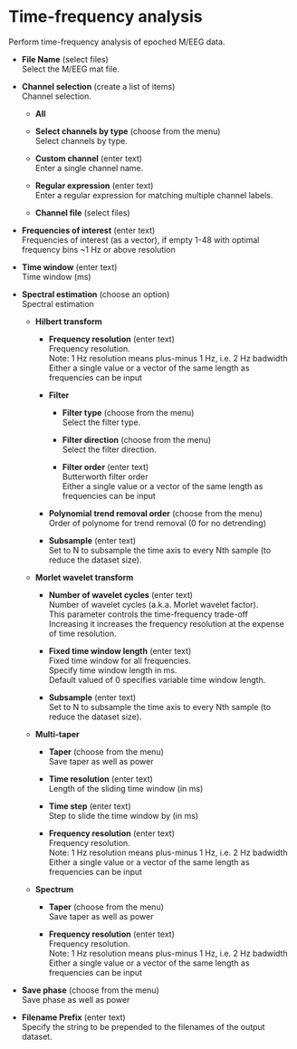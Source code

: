 # Time-frequency analysis  
Perform time-frequency analysis of epoched M/EEG data.   

* **File Name** (select files)  
Select the M/EEG mat file.   

* **Channel selection** (create a list of items)  
Channel selection.   

    * **All**   


    * **Select channels by type** (choose from the menu)  
    Select channels by type.   

    * **Custom channel** (enter text)  
    Enter a single channel name.   

    * **Regular expression** (enter text)  
    Enter a regular expression for matching multiple channel labels.   

    * **Channel file** (select files)  


* **Frequencies of interest** (enter text)  
Frequencies of interest (as a vector), if empty 1-48 with optimal frequency bins ~1 Hz or above resolution   

* **Time window** (enter text)  
Time window (ms)   

* **Spectral estimation** (choose an option)  
Spectral estimation   

    * **Hilbert transform**   


        * **Frequency resolution** (enter text)  
        Frequency resolution.   
        Note: 1 Hz resolution means plus-minus 1 Hz, i.e. 2 Hz badwidth   
        Either a single value or a vector of the same length as frequencies can be input   

        * **Filter**   


            * **Filter type** (choose from the menu)  
            Select the filter type.   

            * **Filter direction** (choose from the menu)  
            Select the filter direction.   

            * **Filter order** (enter text)  
            Butterworth filter order   
            Either a single value or a vector of the same length as frequencies can be input   

        * **Polynomial trend removal order** (choose from the menu)  
        Order of polynome for trend removal (0 for no detrending)   

        * **Subsample** (enter text)  
        Set to N to subsample the time axis to every Nth sample (to reduce the dataset size).   

    * **Morlet wavelet transform**   


        * **Number of wavelet cycles** (enter text)  
        Number of wavelet cycles (a.k.a. Morlet wavelet factor).   
        This parameter controls the time-frequency trade-off   
        Increasing it increases the frequency resolution at the expense of time resolution.   

        * **Fixed time window length** (enter text)  
        Fixed time window for all frequencies.   
        Specify time window length in ms.   
        Default valued of 0 specifies variable time window length.   

        * **Subsample** (enter text)  
        Set to N to subsample the time axis to every Nth sample (to reduce the dataset size).   

    * **Multi-taper**   


        * **Taper** (choose from the menu)  
        Save taper as well as power   

        * **Time resolution** (enter text)  
        Length of the sliding time window (in ms)   

        * **Time step** (enter text)  
        Step to slide the time window by (in ms)   

        * **Frequency resolution** (enter text)  
        Frequency resolution.   
        Note: 1 Hz resolution means plus-minus 1 Hz, i.e. 2 Hz badwidth   
        Either a single value or a vector of the same length as frequencies can be input   

    * **Spectrum**   


        * **Taper** (choose from the menu)  
        Save taper as well as power   

        * **Frequency resolution** (enter text)  
        Frequency resolution.   
        Note: 1 Hz resolution means plus-minus 1 Hz, i.e. 2 Hz badwidth   
        Either a single value or a vector of the same length as frequencies can be input   

* **Save phase** (choose from the menu)  
Save phase as well as power   

* **Filename Prefix** (enter text)  
Specify the string to be prepended to the filenames of the output dataset.   
